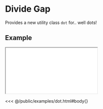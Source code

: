 # Divide Gap
Provides a new utility class `dot` for.. well dots!

<ViewSourceGh href="https://github.com/winduum/winduum/blob/next/src/utilities/dot.css" />

## Example

<iframe onload="this.style.visibility = 'visible';" src="/examples/dot.html"></iframe>

<<< @/public/examples/dot.html#body{}
